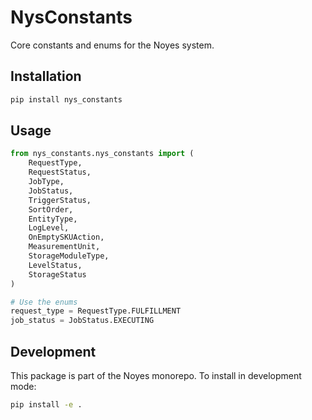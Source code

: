 # NysConstants

Core constants and enums for the Noyes system.

## Installation

```bash
pip install nys_constants
```

## Usage

```python
from nys_constants.nys_constants import (
    RequestType,
    RequestStatus,
    JobType,
    JobStatus,
    TriggerStatus,
    SortOrder,
    EntityType,
    LogLevel,
    OnEmptySKUAction,
    MeasurementUnit,
    StorageModuleType,
    LevelStatus,
    StorageStatus
)

# Use the enums
request_type = RequestType.FULFILLMENT
job_status = JobStatus.EXECUTING
```

## Development

This package is part of the Noyes monorepo. To install in development mode:

```bash
pip install -e .
```






